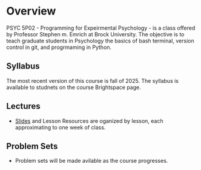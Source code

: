 # Overview

PSYC 5P02 - Programming for Expeirmental Psychology - is a class offered by Professor Stephen m. Emrich at Brock University. The objective is to teach graduate students in Psychology the basics of bash terminal, version control in git, and progrmaming in Python. 

## Syllabus

The most recent version of this course is fall of 2025. The syllabus is available to studnets on the course Brightspace page.

## Lectures
* [Slides](https://github.com/SMEmrich/PSYC-5P02-2025/tree/main/Slides) and Lesson Resources are oganized by lesson, each approximating to one week of class.

## Problem Sets

* Problem sets will be made avilable as the course progresses.


